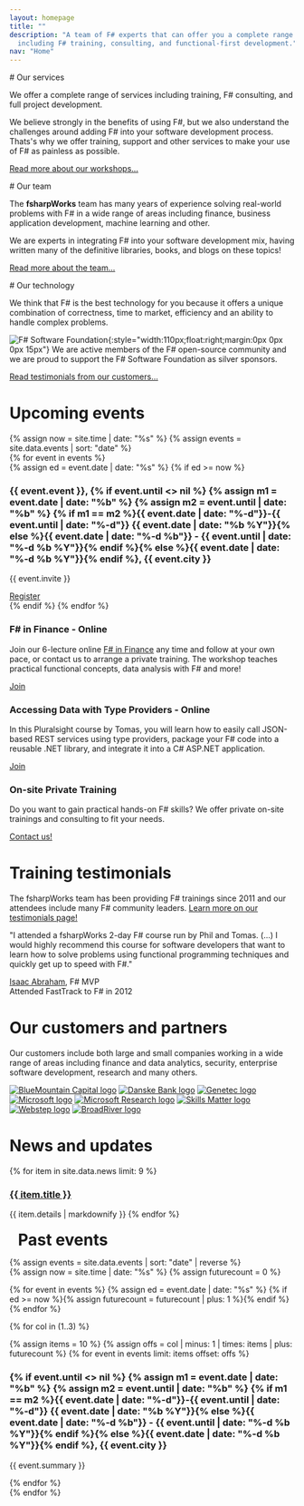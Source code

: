 ```yaml
---
layout: homepage
title: ""
description: "A team of F# experts that can offer you a complete range of services 
  including F# training, consulting, and functional-first development."
nav: "Home"
---
```


<div class="row" markdown="1">
<div class="col-md-4" markdown="1">
# Our services

We offer a complete range of services including training, F# consulting, and full project development.

We believe strongly in the benefits of using F#, but we also understand the challenges
around adding F# into your software development process.  Thats's why we offer training, support and other
services to make your use of F# as painless as possible.

[Read more about our workshops...](workshops.html)

</div>
<div class="col-md-4"  markdown="1">
# Our team

The **fsharpWorks** team has many years of experience solving real-world problems with F# in a wide range of areas
including finance, business application development, machine learning and other.

We are experts in integrating F#
into your software development mix, having written many of the definitive libraries, books, and blogs on these topics!

[Read more about the team...](team.html)

</div>
<div class="col-md-4"  markdown="1">
# Our technology

We think that F# is the best technology for you because it offers a unique combination of
correctness, time to market, efficiency and an ability to handle complex problems.

![F# Software Foundation](https://fsharpworks.com/images/fsharp_logo.png){:style="width:110px;float:right;margin:0px 0px 0px 15px"}
We are active members of the F# open-source community and we
are proud to support the F# Software Foundation as silver sponsors.

[Read testimonials from our customers...](testimonials.html)

</div>
</div>


<div class="row fw-events">
<div class="col-sm-7 fw-future">

  <h1>Upcoming events</h1>

  {% assign now = site.time | date: "%s" %}
  {% assign events = site.data.events | sort: "date" %}  
  {% for event in events %}  
    {% assign ed = event.date | date: "%s" %}
    {% if ed >= now %}
      <div class="row">
      <div class="col-sm-10">
        <h3>{{ event.event }},
        {% if event.until <> nil %}
          {% assign m1 = event.date | date: "%b" %}
          {% assign m2 = event.until | date: "%b" %}
          {% if m1 == m2 %}{{ event.date | date: "%-d"}}-{{ event.until | date: "%-d"}} {{ event.date | date: "%b %Y"}}{% 
             else %}{{ event.date | date: "%-d %b"}} - {{ event.until | date: "%-d %b %Y"}}{% endif %}{% 
          else 
        %}{{ event.date | date: "%-d %b %Y"}}{% endif %}, {{ event.city }}</h3>
        <p>{{ event.invite }}</p>
      </div>
      <div class="col-sm-2">
        <a href="{{ event.url }}" class="btn btn-primary" role="button">Register</a>
      </div>
      </div>
    {% endif %}
  {% endfor %}

  <h3>F# in Finance - Online</h3>
  <div class="row">
  <div class="col-sm-10">
    <p>Join our 6-lecture online <a href="/workshops/finance.html">F# in Finance</a>
    any time and follow at your own pace, or contact us to arrange a private training.
    The workshop teaches practical functional concepts, data analysis with F# and more!</p>
  </div>
  <div class="col-sm-2">
    <a href="http://quantshub.com/content/self-paced-f-and-functional-programming-finance-tomas-petricek" class="btn btn-success" role="button">Join</a>
  </div>
  </div>

  <h3>Accessing Data with Type Providers - Online</h3>
  <div class="row">
  <div class="col-sm-10">
    <p>In this Pluralsight course by Tomas, you will learn how to easily
    call JSON-based REST services using type providers, package your F# code into a
    reusable .NET library, and integrate it into a C# ASP.NET application.</p>
  </div>
  <div class="col-sm-2">
    <a href="https://www.pluralsight.com/courses/accessing-data-fsharp-type-providers" class="btn btn-success" role="button">Join</a>
  </div>
  </div>

  <h3>On-site Private Training</h3>
  <div class="row">
  <div class="col-sm-10">
    <p>Do you want to gain practical hands-on F# skills? We offer private on-site trainings
    and consulting to fit your needs.</p>
  </div>
  <div class="col-sm-2">
    <a href="mailto:info@fsharpworks.com" class="btn btn-success" role="button">Contact us!</a>
  </div>
  </div>

<div class="fw-testimonials">
  <h1>Training testimonials</h1>
  <p>The fsharpWorks team has been providing F# trainings since 2011 and our attendees
  include many F# community leaders. <a href="testimonials.html">Learn more on our testimonials page!</a></p>

  <p class="fw-quote">
    "I attended a fsharpWorks 2-day F# course run by Phil and Tomas. (...) I would highly
    recommend this course for software developers that want to learn how to solve problems
    using functional programming techniques and quickly get up to speed with F#."
  </p>

  <p class="fw-quote-author">
    <a href="https://twitter.com/isaac_abraham/">Isaac Abraham</a>, F# MVP<br />
    Attended FastTrack to F# in 2012
  </p>
</div>

<h1>Our customers and partners</h1>

<p>Our customers include both large and small companies working in a wide range of areas
including finance and data analytics, security, enterprise software development,
research and many others.</p>

<div class="fw-logos fw-logos-hp">
  <a href="https://www.bluemountaincapital.com/"><img src="https://fsharpworks.com/images/partners/bmc.png" alt="BlueMountain Capital logo" /></a>
  <a href="http://www.danskebank.dk/"><img src="https://fsharpworks.com/images/partners/db.png" alt="Danske Bank logo" /></a>
  <a href="http://www.genetec.com/"><img src="https://fsharpworks.com/images/partners/genetec.png" alt="Genetec logo" /></a>
  <a href="http://www.microsoft.com/"><img src="https://fsharpworks.com/images/partners/msft.png" alt="Microsoft logo" /></a>
  <a href="http://research.microsoft.com/"><img src="https://fsharpworks.com/images/partners/msr.png" alt="Microsoft Research logo" /></a>
  <a href="http://www.skillsmatter.com/"><img src="https://fsharpworks.com/images/partners/skillsmatter.png" alt="Skills Matter logo" /></a>
  <a href="http://www.webstep.no/"><img src="https://fsharpworks.com/images/partners/webstep.png" alt="Webstep logo"/></a>
  <a href="http://broadrivercap.com/"><img src="https://fsharpworks.com/images/partners/broadriver.png" alt="BroadRiver logo"/></a>
</div>

</div> <!-- END # Col -->
<div class="col-sm-1"></div>
<div class="col-sm-4 fw-past">

<h1>News and updates</h1>
{% for item in site.data.news limit: 9 %}  
  <h3><a href="{{ item.url }}">{{ item.title }}</a></h3>
  {{ item.details | markdownify }}
{% endfor %}


</div> <!-- END # Col -->
</div> <!-- END # Row -->

<div class="row fw-events">
  <h1 style="margin:20px 0px 0px 15px">Past events</h1>  
  
  {% assign events = site.data.events | sort: "date" | reverse %}  
  {% assign now = site.time | date: "%s" %}
  {% assign futurecount = 0 %}
  
  {% for event in events %}
    {% assign ed = event.date | date: "%s" %}
    {% if ed >= now %}{% assign futurecount = futurecount | plus: 1 %}{% endif %}
  {% endfor %}
  
  {% for col in (1..3) %}
    <div class="col-sm-4">
    {% assign items = 10 %}
    {% assign offs = col | minus: 1 | times: items | plus: futurecount %}
    {% for event in events limit: items offset: offs %}  
      <h3>
      {% if event.until <> nil %}
        {% assign m1 = event.date | date: "%b" %}
        {% assign m2 = event.until | date: "%b" %}
        {% if m1 == m2 %}{{ event.date | date: "%-d"}}-{{ event.until | date: "%-d"}} {{ event.date | date: "%b %Y"}}{% 
           else %}{{ event.date | date: "%-d %b"}} - {{ event.until | date: "%-d %b %Y"}}{% endif %}{% 
        else 
      %}{{ event.date | date: "%-d %b %Y"}}{% endif %}, {{ event.city }}
      </h3>
      <p>
        {{ event.summary }}
      </p>
    {% endfor %}
    </div>
  {% endfor %}
</div>
